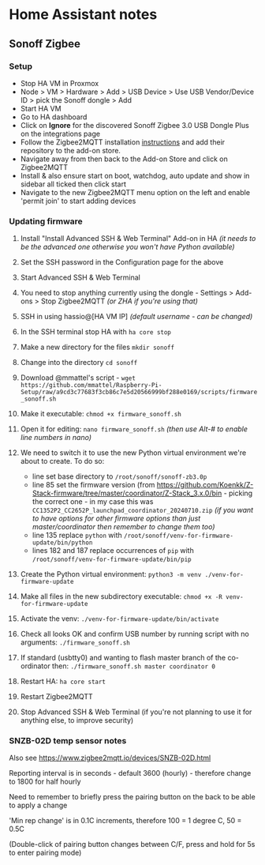 # Home Assistant notes

## Sonoff Zigbee
### Setup
- Stop HA VM in Proxmox
- Node > VM > Hardware > Add > USB Device > Use USB Vendor/Device ID > pick the Sonoff dongle > Add
- Start HA VM
- Go to HA dashboard
- Click on **Ignore** for the discovered Sonoff Zigbee 3.0 USB Dongle Plus on the integrations page
- Follow the Zigbee2MQTT installation [instructions](https://github.com/zigbee2mqtt/hassio-zigbee2mqtt#installation) and add their repository to the add-on store.
- Navigate away from then back to the Add-on Store and click on Zigbee2MQTT
- Install & also ensure start on boot, watchdog, auto update and show in sidebar all ticked then click start
- Navigate to the new Zigbee2MQTT menu option on the left and enable 'permit join' to start adding devices

### Updating firmware
1. Install "Install Advanced SSH & Web Terminal" Add-on in HA *(it needs to be the advanced one otherwise you won't have Python available)*
1. Set the SSH password in the Configuration page for the above
1. Start Advanced SSH & Web Terminal 
1. You need to stop anything currently using the dongle - Settings > Add-ons > Stop Zigbee2MQTT *(or ZHA if you're using that)*
1. SSH in using hassio@[HA VM IP] *(default username - can be changed)*
1. In the SSH terminal stop HA with `ha core stop`
1. Make a new directory for the files `mkdir sonoff`
1. Change into the directory `cd sonoff`
1. Download @mmattel's script - `wget https://github.com/mmattel/Raspberry-Pi-Setup/raw/a9cd3c77683f3cb86c7e5d20566999bf288e0169/scripts/firmware_sonoff.sh`
1. Make it executable: `chmod +x firmware_sonoff.sh`
1. Open it for editing: `nano firmware_sonoff.sh` *(then use Alt-# to enable line numbers in nano)*
1. We need to switch it to use the new Python virtual environment we're about to create. To do so:
    - line set base directory to `/root/sonoff/sonoff-zb3.0p`
    - line 85 set the firmware version (from https://github.com/Koenkk/Z-Stack-firmware/tree/master/coordinator/Z-Stack_3.x.0/bin - picking the correct one - in my case this was `CC1352P2_CC2652P_launchpad_coordinator_20240710.zip` *(if you want to have options for other firmware options than just master/coordinator then remember to change them too)*
    - line 135 replace `python` with `/root/sonoff/venv-for-firmware-update/bin/python`
    - lines 182 and 187 replace occurrences of `pip` with `/root/sonoff/venv-for-firmware-update/bin/pip`

1. Create the Python virtual environment: `python3 -m venv ./venv-for-firmware-update`
1. Make all files in the new subdirectory executable: `chmod +x -R venv-for-firmware-update`
1. Activate the venv: `./venv-for-firmware-update/bin/activate`
1. Check all looks OK and confirm USB number by running script with no arguments: `./firmware_sonoff.sh`
1. If standard (usbtty0) and wanting to flash master branch of the co-ordinator then: `./firmware_sonoff.sh master coordinator 0`
1. Restart HA: `ha core start`
1. Restart Zigbee2MQTT
1. Stop Advanced SSH & Web Terminal (if you're not planning to use it for anything else, to improve security)

### SNZB-02D temp sensor notes
Also see https://www.zigbee2mqtt.io/devices/SNZB-02D.html

Reporting interval is in seconds - default 3600 (hourly) - therefore change to 1800 for half hourly

Need to remember to briefly press the pairing button on the back to be able to apply a change

'Min rep change' is in 0.1C increments, therefore 100 = 1 degree C, 50 = 0.5C

(Double-click of pairing button changes between C/F, press and hold for 5s to enter pairing mode)